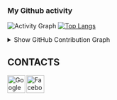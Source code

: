 ### My Github activity

![Activity Graph](https://github-readme-stats.vercel.app/api?username=upcoder0910&count_private=true)
[![Top Langs](https://github-readme-stats.vercel.app/api/top-langs/?username=upcoder0910&layout=compact)](https://github.com/upcoder0910)
<details>
  <summary>Show GitHub Contribution Graph</summary>
  <img src="https://activity-graph.herokuapp.com/graph?username=aktwork&theme=github" />
</details>

## CONTACTS
[<img align="left" alt="Google" width="40px" src="https://icons-for-free.com/iconfiles/png/512/email+gmail+google+internet+message+icon-1320192780259745073.png" />][gmail]
[<img align="left" alt="Facebook" width="40px" src="https://icons-for-free.com/iconfiles/png/512/skype+social+icon-1320194697507520114.png" />][skype]

<br /><br /><br />
---


[gmail]: mailto:aktwork7@gmail.com
[skype]: https://join.skype.com/invite/ydztX7CPKJkZ
